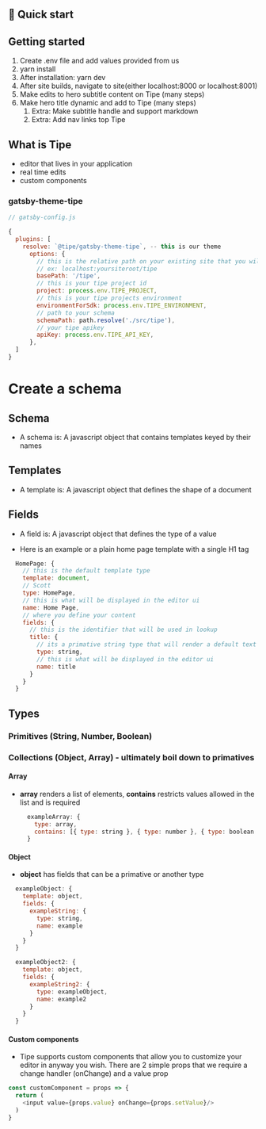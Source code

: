 ## 🚀 Quick start
## Getting started
1. Create .env file and add values provided from us
2. yarn install
3. After installation: yarn dev
4. After site builds, navigate to site(either localhost:8000 or localhost:8001)
5. Make edits to hero subtitle content on Tipe (many steps)
6. Make hero title dynamic and add to Tipe (many steps)
    1. Extra: Make subtitle handle and support markdown
    2. Extra: Add nav links top Tipe

## What is Tipe
* editor that lives in your application
* real time edits
* custom components

### gatsby-theme-tipe
```javascript
// gatsby-config.js

{
  plugins: [
    resolve: `@tipe/gatsby-theme-tipe`, -- this is our theme
      options: {
        // this is the relative path on your existing site that you will find your tipe theme dashboard
        // ex: localhost:yoursiteroot/tipe
        basePath: '/tipe',
        // this is your tipe project id
        project: process.env.TIPE_PROJECT,
        // this is your tipe projects environment
        environmentForSdk: process.env.TIPE_ENVIRONMENT,
        // path to your schema
        schemaPath: path.resolve('./src/tipe'),
        // your tipe apikey
        apiKey: process.env.TIPE_API_KEY,
      },
  ]
}
```

# Create a schema
## Schema
* A schema is: A javascript object that contains templates keyed by their names

## Templates
* A template is: A javascript object that defines the shape of a document

## Fields
* A field is: A javascript object that defines the type of a value

* Here is an example or a plain home page template with a single H1 tag
``` javascript
  HomePage: {
    // this is the default template type
    template: document,
    // Scott
    type: HomePage,
    // this is what will be displayed in the editor ui
    name: Home Page,
    // where you define your content
    fields: {
      // this is the identifier that will be used in lookup
      title: {
        // its a primative string type that will render a default text input
        type: string,
        // this is what will be displayed in the editor ui
        name: title
      }
    }
  }
```
## Types

### Primitives (String, Number, Boolean)

### Collections (Object, Array) - ultimately boil down to primatives

#### Array
* **array** renders a list of elements, **contains** restricts values allowed in the list and is required
  ``` javascript
    exampleArray: {
      type: array,
      contains: [{ type: string }, { type: number }, { type: boolean }]
    }
  ```

#### Object
* **object** has fields that can be a primative or another type 
``` javascript
  exampleObject: {
    template: object,
    fields: {
      exampleString: {
        type: string,
        name: example
      }
    }
  }

  exampleObject2: {
    template: object,
    fields: {
      exampleString2: {
        type: exampleObject,
        name: example2
      }
    }
  }
```
#### Custom components
* Tipe supports custom components that allow you to customize your editor in anyway you wish. There are 2 simple props that we require a change handler (onChange) and a value prop
``` javascript
const customComponent = props => {
  return (
    <input value={props.value} onChange={props.setValue}/>
  )
}
```
